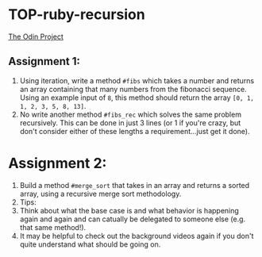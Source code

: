 # TOP-ruby-recursion
[The Odin Project](https://www.theodinproject.com/lessons/ruby-recursion)

## Assignment 1:

1. Using iteration, write a method `#fibs` which takes a number and returns an array containing that many numbers from the fibonacci sequence.  Using an example input of `8`, this method should return the array `[0, 1, 1, 2, 3, 5, 8, 13]`.
2. No write another method `#fibs_rec` which solves the same problem recursively.  This can be done in just 3 lines (or 1 if you're crazy, but don't consider either of these lengths a requirement...just get it done).

# Assignment 2:
1. Build a method `#merge_sort` that takes in an array and returns a sorted array, using a recursive merge sort methodology.
2. Tips:
  1. Think about what the base case is and what behavior is happening again and again and can catually be delegated to someone else (e.g. that same method!).
  2. It may be helpful to check out the background videos again if you don't quite understand what should be going on.